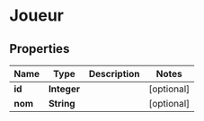 

# Joueur

## Properties

Name | Type | Description | Notes
------------ | ------------- | ------------- | -------------
**id** | **Integer** |  |  [optional]
**nom** | **String** |  |  [optional]



